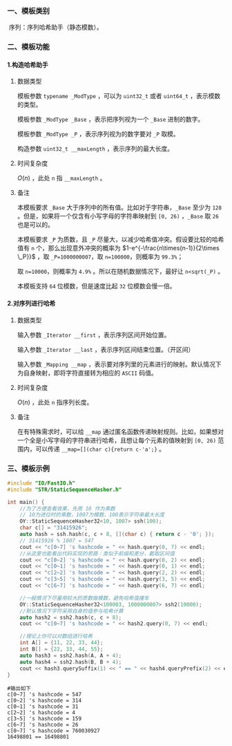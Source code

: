 ### 一、模板类别

​	序列：序列哈希助手（静态模数）。

### 二、模板功能

#### 1.构造哈希助手

1. 数据类型

   模板参数 `typename _ModType` ，可以为 `uint32_t` 或者 `uint64_t` ，表示模数的类型。

   模板参数 `_ModType _Base` ，表示把序列视为一个 `_Base` 进制的数字。

   模板参数 `_ModType _P` ，表示序列视为的数字要对 `_P` 取模。

   构造参数 `uint32_t __maxLength` ，表示序列的最大长度。

2. 时间复杂度

   $O(n)$ ，此处 `n` 指 `__maxLength` 。

3. 备注

   本模板要求 `_Base` 大于序列中的所有值。比如对于字符串，`_Base` 至少为 `128` 。但是，如果将一个仅含有小写字母的字符串映射到 `[0, 26)` ，`_Base` 取 `26` 也是可以的。

   本模板要求 `_P` 为质数，且 `_P` 尽量大，以减少哈希值冲突。假设要比较的哈希值有 `n` 个，那么出现意外冲突的概率为 $1-e^{-\frac{n\times(n-1)}{2\times \_P}}$ ，取 `_P=1000000007`，取 `n=100000`，则概率为 `99.3%`；
   
   取 `n=10000`，则概率为 `4.9%` 。所以在随机数据情况下，最好让 `n<sqrt(_P)` 。
   
   本模板支持 `64` 位模数，但是速度比起 `32` 位模数会慢一倍。

#### 2.对序列进行哈希

1. 数据类型

   输入参数 `_Iterator __first` ，表示序列区间开始位置。

   输入参数 `_Iterator __last` ，表示序列区间结束位置。（开区间）

   输入参数 `_Mapping __map` ，表示要对序列里的元素进行的映射。默认情况下为自身映射，即将字符直接转为相应的 `ASCII` 码值。

2. 时间复杂度

   $O(n)$ ，此处 `n` 指序列长度。

3. 备注

   在有特殊需求时，可以给 `__map` 通过匿名函数传递映射规则。比如，如果想对一个全是小写字母的字符串进行哈希，且想让每个元素的值映射到 `[0, 26)` 范围内，可以传递 `__map=[](char c){return c-'a';}` 。

### 三、模板示例

```c++
#include "IO/FastIO.h"
#include "STR/StaticSequenceHasher.h"

int main() {
    //为了方便查看效果，先用 10 作为乘数
    // 10为进位时的乘数，1007为模数，100表示字符串最大长度
    OY::StaticSequenceHasher32<10, 1007> ssh(100);
    char c[] = "31415926";
    auto hash = ssh.hash(c, c + 8, [](char c) { return c - '0'; });
    // 31415926 % 1007 = 547
    cout << "c[0~7] 's hashcode = " << hash.query(0, 7) << endl;
    //从这里也能看出代码实现的思路：类似于前缀和差分，截取区间值
    cout << "c[0~2] 's hashcode = " << hash.query(0, 2) << endl;
    cout << "c[0~1] 's hashcode = " << hash.query(0, 1) << endl;
    cout << "c[2~2] 's hashcode = " << hash.query(2, 2) << endl;
    cout << "c[3~5] 's hashcode = " << hash.query(3, 5) << endl;
    cout << "c[6~7] 's hashcode = " << hash.query(6, 7) << endl;

    //一般情况下尽量用较大的质数做模数，避免哈希值撞车
    OY::StaticSequenceHasher32<100003, 1000000007> ssh2(10000);
    //默认情况下字符采用自身的值参与哈希计算
    auto hash2 = ssh2.hash(c, c + 8);
    cout << "c[0~7] 's hashcode = " << hash2.query(0, 7) << endl;

    //理论上你可以对数组进行哈希
    int A[] = {11, 22, 33, 44};
    int B[] = {22, 33, 44, 55};
    auto hash3 = ssh2.hash(A, A + 4);
    auto hash4 = ssh2.hash(B, B + 4);
    cout << hash3.querySuffix(1) << " == " << hash4.queryPrefix(2) << endl;
}
```

```
#输出如下
c[0~7] 's hashcode = 547
c[0~2] 's hashcode = 314
c[0~1] 's hashcode = 31
c[2~2] 's hashcode = 4
c[3~5] 's hashcode = 159
c[6~7] 's hashcode = 26
c[0~7] 's hashcode = 760030927
16498801 == 16498801

```


